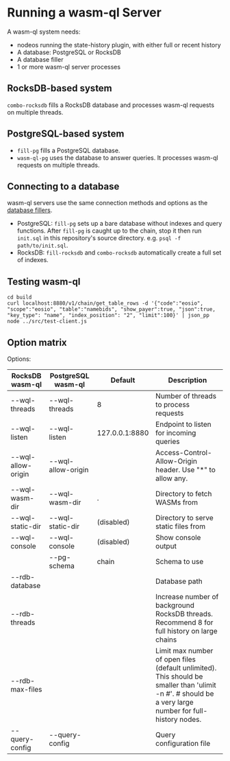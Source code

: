 # Running a wasm-ql Server

A wasm-ql system needs:
* nodeos running the state-history plugin, with either full or recent history
* A database: PostgreSQL or RocksDB
* A database filler
* 1 or more wasm-ql server processes

## RocksDB-based system

`combo-rocksdb` fills a RocksDB database and processes wasm-ql requests on multiple threads.

## PostgreSQL-based system

* `fill-pg` fills a PostgreSQL database.
* `wasm-ql-pg` uses the database to answer queries. It processes wasm-ql requests on multiple threads.

## Connecting to a database

wasm-ql servers use the same connection methods and options as the [database fillers](database-fillers.md).

* PostgreSQL: `fill-pg` sets up a bare database without indexes and query functions. After `fill-pg` is caught up to the chain, stop it then run `init.sql` in this repository's source directory. e.g. `psql -f path/to/init.sql`.
* RocksDB: `fill-rocksdb` and `combo-rocksdb` automatically create a full set of indexes.

## Testing wasm-ql

```
cd build
curl localhost:8880/v1/chain/get_table_rows -d '{"code":"eosio", "scope":"eosio", "table":"namebids", "show_payer":true, "json":true, "key_type": "name", "index_position": "2", "limit":100}' | json_pp
node ../src/test-client.js
```

## Option matrix

Options:

| RocksDB wasm-ql       | PostgreSQL wasm-ql        | Default               | Description |
|---------------------  |-------------------------- |--------------------   |-------------|
| --wql-threads         | --wql-threads             | 8                     | Number of threads to process requests |
| --wql-listen          | --wql-listen              | 127.0.0.1:8880        | Endpoint to listen for incoming queries |
| --wql-allow-origin    | --wql-allow-origin        |                       | Access-Control-Allow-Origin header. Use "*" to allow any. |
| --wql-wasm-dir        | --wql-wasm-dir            | .                     | Directory to fetch WASMs from |
| --wql-static-dir      | --wql-static-dir          | (disabled)            | Directory to serve static files from |
| --wql-console         | --wql-console             | (disabled)            | Show console output |
|                       | --pg-schema               | chain                 | Schema to use |
| --rdb-database        |                           |                       | Database path |
| --rdb-threads         |                           |                       | Increase number of background RocksDB threads. Recommend 8 for full history on large chains |
| --rdb-max-files       |                           |                       | Limit max number of open files (default unlimited). This should be smaller than 'ulimit -n #'. # should be a very large number for full-history nodes. |
| --query-config        | --query-config            |                       | Query configuration file |
